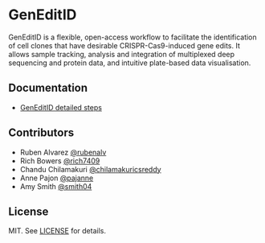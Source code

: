 # GenEditID

GenEditID is a flexible, open-access workflow to facilitate the identification of cell clones that have desirable CRISPR-Cas9-induced gene edits. It allows sample tracking, analysis and integration of multiplexed deep sequencing and protein data, and intuitive plate-based data visualisation.


## Documentation

- [GenEditID detailed steps](manual.md)


## Contributors

- Ruben Alvarez [@rubenalv](https://github.com/rubenalv)
- Rich Bowers [@rich7409](https://github.com/rich7409)
- Chandu Chilamakuri [@chilamakuricsreddy](https://github.com/chilamakuricsreddy)
- Anne Pajon [@pajanne](https://github.com/pajanne)
- Amy Smith [@smith04](https://github.com/smith04)


## License

MIT. See [LICENSE](LICENSE.md) for details.
